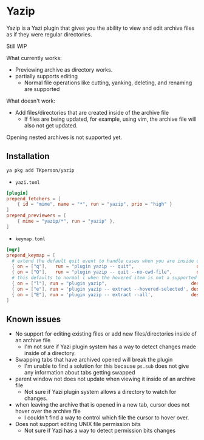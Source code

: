 # Yazip

Yazip is a Yazi plugin that gives you the ability to view and edit archive
files as if they were regular directories.

Still WIP

What currently works:

* Previewing archive as directory works.
* partially supports editing
  * Normal file operations like cutting, yanking, deleting, and renaming are
  supported

What doesn't work:

* Add files/directories that are created inside of the archive file
  * If files are being updated, for example, using vim, the archive file will
  also not get updated.

Opening nested archives is not supported yet.

## Installation

```sh
ya pkg add TKperson/yazip
```

* `yazi.toml`

```toml
[plugin]
prepend_fetchers = [
    { id = "mime", name = "*", run = "yazip", prio = "high" }
]
prepend_previewers = [
    { mime = "yazip/*", run = "yazip" },
]
```

* `keymap.toml`

```toml
[mgr]
prepend_keymap = [
  # extend the default quit event to handle cases when you are inside of an archive file
  { on = ["q"],   run = "plugin yazip -- quit",                       desc = "Quit the process" },
  { on = ["Q"],   run = "plugin yazip -- quit --no-cwd-file",         desc = "Quit without outputting cwd-file" },
  # this defaults to normal l when the hovered item is not a supported archive file
  { on = ["l"], run = "plugin yazip",                               desc = "Enter archive with Yazip" }, 
  { on = ["e"], run = 'plugin yazip -- extract --hovered-selected', desc = "Extract selected or hovered inside of Yazip" },
  { on = ["E"], run = 'plugin yazip -- extract --all',              desc = "Extract everything inside of Yazip" },
]
```

## Known issues

* No support for editing existing files or add new files/directories inside of
an archive file
  * I'm not sure if Yazi plugin system has a way to detect changes made inside
  of a directory.
* Swapping tabs that have archived opened will break the plugin
  * I'm unable to find a solution for this because `ps.sub` does not give any
  information about tabs getting swapped
* parent window not does not update when viewing it inside of an archive file
  * Not sure if Yazi plugin system allows a directory to watch for changes.
* when leaving the archive that is opened in a new tab, cursor does not hover
over the archive file
  * I couldn't find a way to control which file the cursor to hover over.
* Does not support editing UNIX file permission bits
  * Not sure if Yazi has a way to detect permission bits changes
